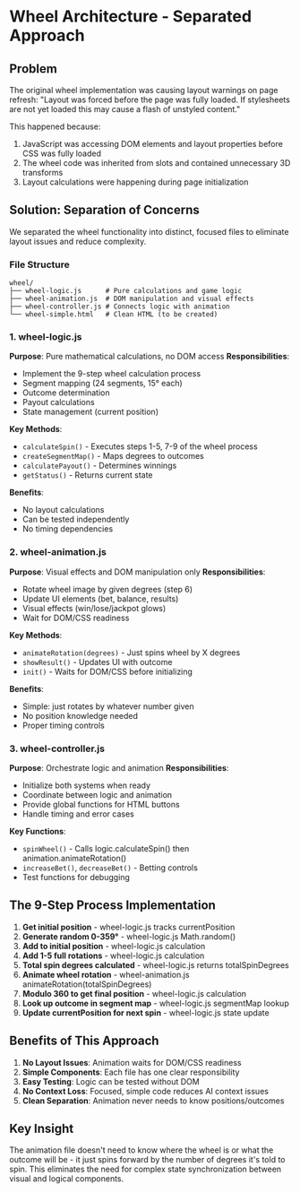 # Wheel Architecture - Separated Approach

## Problem
The original wheel implementation was causing layout warnings on page refresh: "Layout was forced before the page was fully loaded. If stylesheets are not yet loaded this may cause a flash of unstyled content."

This happened because:
1. JavaScript was accessing DOM elements and layout properties before CSS was fully loaded
2. The wheel code was inherited from slots and contained unnecessary 3D transforms
3. Layout calculations were happening during page initialization

## Solution: Separation of Concerns

We separated the wheel functionality into distinct, focused files to eliminate layout issues and reduce complexity.

### File Structure

```
wheel/
├── wheel-logic.js      # Pure calculations and game logic
├── wheel-animation.js  # DOM manipulation and visual effects
├── wheel-controller.js # Connects logic with animation
└── wheel-simple.html   # Clean HTML (to be created)
```

### 1. wheel-logic.js
**Purpose**: Pure mathematical calculations, no DOM access
**Responsibilities**:
- Implement the 9-step wheel calculation process
- Segment mapping (24 segments, 15° each)
- Outcome determination
- Payout calculations
- State management (current position)

**Key Methods**:
- `calculateSpin()` - Executes steps 1-5, 7-9 of the wheel process
- `createSegmentMap()` - Maps degrees to outcomes
- `calculatePayout()` - Determines winnings
- `getStatus()` - Returns current state

**Benefits**:
- No layout calculations
- Can be tested independently
- No timing dependencies

### 2. wheel-animation.js
**Purpose**: Visual effects and DOM manipulation only
**Responsibilities**:
- Rotate wheel image by given degrees (step 6)
- Update UI elements (bet, balance, results)
- Visual effects (win/lose/jackpot glows)
- Wait for DOM/CSS readiness

**Key Methods**:
- `animateRotation(degrees)` - Just spins wheel by X degrees
- `showResult()` - Updates UI with outcome
- `init()` - Waits for DOM/CSS before initializing

**Benefits**:
- Simple: just rotates by whatever number given
- No position knowledge needed
- Proper timing controls

### 3. wheel-controller.js
**Purpose**: Orchestrate logic and animation
**Responsibilities**:
- Initialize both systems when ready
- Coordinate between logic and animation
- Provide global functions for HTML buttons
- Handle timing and error cases

**Key Functions**:
- `spinWheel()` - Calls logic.calculateSpin() then animation.animateRotation()
- `increaseBet()`, `decreaseBet()` - Betting controls
- Test functions for debugging

## The 9-Step Process Implementation

1. **Get initial position** - wheel-logic.js tracks currentPosition
2. **Generate random 0-359°** - wheel-logic.js Math.random()
3. **Add to initial position** - wheel-logic.js calculation
4. **Add 1-5 full rotations** - wheel-logic.js calculation  
5. **Total spin degrees calculated** - wheel-logic.js returns totalSpinDegrees
6. **Animate wheel rotation** - wheel-animation.js animateRotation(totalSpinDegrees)
7. **Modulo 360 to get final position** - wheel-logic.js calculation
8. **Look up outcome in segment map** - wheel-logic.js segmentMap lookup
9. **Update currentPosition for next spin** - wheel-logic.js state update

## Benefits of This Approach

1. **No Layout Issues**: Animation waits for DOM/CSS readiness
2. **Simple Components**: Each file has one clear responsibility
3. **Easy Testing**: Logic can be tested without DOM
4. **No Context Loss**: Focused, simple code reduces AI context issues
5. **Clean Separation**: Animation never needs to know positions/outcomes

## Key Insight
The animation file doesn't need to know where the wheel is or what the outcome will be - it just spins forward by the number of degrees it's told to spin. This eliminates the need for complex state synchronization between visual and logical components.
